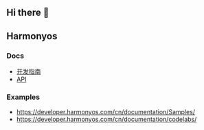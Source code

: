 ## Hi there 👋

<!--

**Here are some ideas to get you started:**

🙋‍♀️ A short introduction - what is your organization all about?
🌈 Contribution guidelines - how can the community get involved?
👩‍💻 Useful resources - where can the community find your docs? Is there anything else the community should know?
🍿 Fun facts - what does your team eat for breakfast?
🧙 Remember, you can do mighty things with the power of [Markdown](https://docs.github.com/github/writing-on-github/getting-started-with-writing-and-formatting-on-github/basic-writing-and-formatting-syntax)
-->


## Harmonyos

### Docs

- [开发指南](https://developer.harmonyos.com/cn/docs/documentation/doc-guides/document-outline-js-ets-0000001282486428)
- [API](https://developer.harmonyos.com/cn/docs/documentation/doc-references/reference-document-outline-0000001115016824)



### Examples

- https://developer.harmonyos.com/cn/documentation/Samples/
- https://developer.harmonyos.com/cn/documentation/codelabs/
